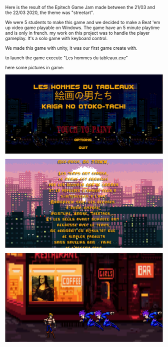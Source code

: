 Here is the result of the Epitech Game Jam made between the 21/03 and the 22/03 2020, 
the theme was "streetart".

We were 5 students to make this game and we decided to make a Beat 'em up video game playable on Windows.
The game have an 5 minute playtime and is only in french. my work on this project was to handle the player gameplay.
It's a solo game with keyboard control. 

We made this game with unity, it was our first game create with.

to launch the game execute "Les hommes du tableaux.exe"

here some pictures in game:

![Main Menu](https://raw.githubusercontent.com/BNouailhac/Game-Jam/master/Streetart%20Unity%20Game%20Jam/Image_Git/Capture.PNG)

![Intro](https://github.com/BNouailhac/Game-Jam/blob/master/Streetart%20Unity%20Game%20Jam/Image_Git/Capture2.PNG)

![Picture in game](https://github.com/BNouailhac/Game-Jam/blob/master/Streetart%20Unity%20Game%20Jam/Image_Git/Capture3.PNG)
